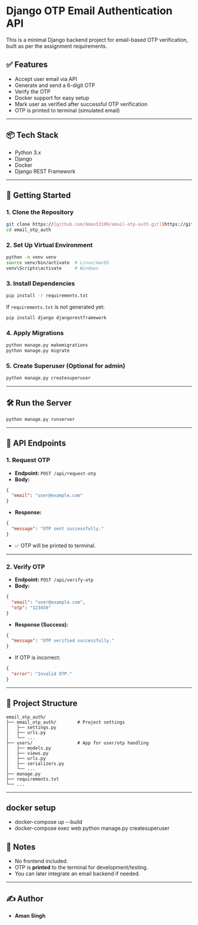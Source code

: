 # Django OTP Email Authentication API

This is a minimal Django backend project for email-based OTP verification, built as per the assignment requirements.

## ✅ Features

- Accept user email via API
- Generate and send a 6-digit OTP
- Verify the OTP
- Docker support for easy setup
- Mark user as verified after successful OTP verification
- OTP is printed to terminal (simulated email)

---

## 📦 Tech Stack

- Python 3.x
- Django
- Docker
- Django REST Framework

---

## 🚀 Getting Started

### 1. Clone the Repository

```bash
git clone https://[github.com/AmanS3109/email-otp-auth.git](https://github.com/AmanS3109/email_otp_auth/tree/main)
cd email_otp_auth
```

### 2. Set Up Virtual Environment

```bash
python -m venv venv
source venv/bin/activate  # Linux/macOS
venv\Scripts\activate     # Windows
```

### 3. Install Dependencies

```bash
pip install -r requirements.txt
```

If `requirements.txt` is not generated yet:

```bash
pip install django djangorestframework
```

### 4. Apply Migrations

```bash
python manage.py makemigrations
python manage.py migrate
```

### 5. Create Superuser (Optional for admin)

```bash
python manage.py createsuperuser
```

---

## 🛠️ Run the Server

```bash
python manage.py runserver
```

---

## 📮 API Endpoints

### 1. Request OTP

- **Endpoint:** `POST /api/request-otp`
- **Body:**

```json
{
  "email": "user@example.com"
}
```

- **Response:**

```json
{
  "message": "OTP sent successfully."
}
```

- ✅ OTP will be printed to terminal.

---

### 2. Verify OTP

- **Endpoint:** `POST /api/verify-otp`
- **Body:**

```json
{
  "email": "user@example.com",
  "otp": "123456"
}
```

- **Response (Success):**

```json
{
  "message": "OTP verified successfully."
}
```

- If OTP is incorrect:

```json
{
  "error": "Invalid OTP."
}
```

---

## 📁 Project Structure

```
email_otp_auth/
├── email_otp_auth/        # Project settings
│   ├── settings.py
│   ├── urls.py
│   └── ...
├── users/                 # App for user/otp handling
│   ├── models.py
│   ├── views.py
│   ├── urls.py
│   ├── serializers.py
│   └── ...
├── manage.py
├── requirements.txt
└── ...
```

---

## docker setup
- docker-compose up --build
- docker-compose exec web python manage.py createsuperuser

## 📌 Notes

- No frontend included.
- OTP is **printed** to the terminal for development/testing.
- You can later integrate an email backend if needed.

---

## ✍️ Author

- **Aman Singh** 
